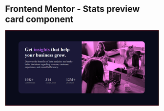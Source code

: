# Frontend Mentor - Stats preview card component

![Design preview for the Stats preview card component coding challenge](final.PNG)


